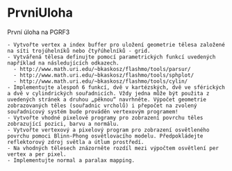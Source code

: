 # PrvniUloha
První úloha na PGRF3


    - Vytvořte vertex a index buffer pro uložení geometrie tělesa založené na síti trojúhelníků nebo čtyřúhelníků - grid.
    - Vytvářená tělesa definujte pomocí parametrických funkcí uvedených například na následujících odkazech. 
      - http://www.math.uri.edu/~bkaskosz/flashmo/tools/parsur/ 
      - http://www.math.uri.edu/~bkaskosz/flashmo/tools/sphplot/ 
      - http://www.math.uri.edu/~bkaskosz/flashmo/tools/cylin/ 
    - Implementujte alespoň 6 funkcí, dvě v kartézských, dvě ve sférických a dvě v cylindrických souřadnicích. Vždy jedna může být použita z uvedených stránek a druhou „pěknou“ navrhněte. Výpočet geometrie zobrazovaných těles (souřadnic vrcholů) i přepočet na zvolený souřadnicový systém bude prováděn vertexovým programem!
    - Vytvořte vhodné pixelové programy pro zobrazení povrchu těles zobrazující pozici, barvu a normálu.
    - Vytvořte vertexový a pixelový program pro zobrazení osvětleného povrchu pomoci Blinn-Phong osvětlovacího modelu. Předpokládejte reflektorový zdroj světla a útlum prostředí.
    - Na vhodných tělesech znázorněte rozdíl mezi výpočtem osvětlení per vertex a per pixel.
    - Implementujte normal a paralax mapping.

